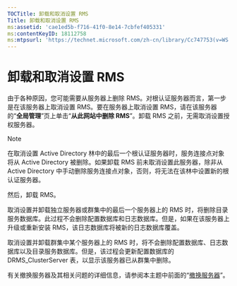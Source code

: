 ```yaml
---
TOCTitle: 卸载和取消设置 RMS
Title: 卸载和取消设置 RMS
ms:assetid: 'cae1ed5b-f716-41f0-8e14-7cbfef405331'
ms:contentKeyID: 18112758
ms:mtpsurl: 'https://technet.microsoft.com/zh-cn/library/Cc747753(v=WS.10)'
---
```


卸载和取消设置 RMS
==================

由于各种原因，您可能需要从服务器上删除 RMS。对根认证服务器而言，第一步是在该服务器上取消设置 RMS。要在服务器上取消设置 RMS，请在该服务器的“**全局管理**”页上单击“**从此网站中删除 RMS**”。卸载 RMS 之前，无需取消设置授权服务器。

> [!NOTE]   
> 在取消设置 Active Directory 林中的最后一个根认证服务器时，服务连接点对象将从 Active Directory 被删除。如果卸载 RMS 前未取消设置此服务器，除非从 Active Directory 中手动删除服务连接点对象，否则，将无法在该林中设置新的根认证服务器。

然后，卸载 RMS。

取消设置并卸载独立服务器或群集中的最后一个服务器上的 RMS 时，将删除目录服务数据库。此过程不会删除配置数据库和日志数据库。但是，如果在该服务器上升级或重新安装 RMS，该日志数据库将被新的日志数据库覆盖。

取消设置并卸载群集中某个服务器上的 RMS 时，将不会删除配置数据库、日志数据库以及目录服务数据库。但是，该过程会更新配置数据库的 DRMS\_ClusterServer 表，以显示该服务器已从群集中删除。

有关撤换服务器及其相关问题的详细信息，请参阅本主题中前面的“[撤换服务器](https://technet.microsoft.com/52005e2e-9563-4ba0-906c-3cc76f9c378f)”。
